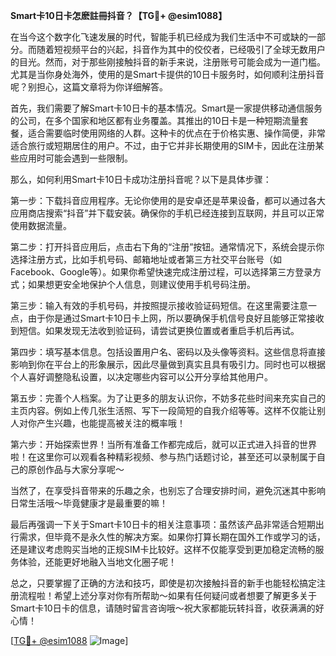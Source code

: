 **Smart卡10日卡怎麽註冊抖音？【TG💪+ @esim1088】**

在当今这个数字化飞速发展的时代，智能手机已经成为我们生活中不可或缺的一部分。而随着短视频平台的兴起，抖音作为其中的佼佼者，已经吸引了全球无数用户的目光。然而，对于那些刚接触抖音的新手来说，注册账号可能会成为一道门槛。尤其是当你身处海外，使用的是Smart卡提供的10日卡服务时，如何顺利注册抖音呢？别担心，这篇文章将为你详细解答。

首先，我们需要了解Smart卡10日卡的基本情况。Smart是一家提供移动通信服务的公司，在多个国家和地区都有业务覆盖。其推出的10日卡是一种短期流量套餐，适合需要临时使用网络的人群。这种卡的优点在于价格实惠、操作简便，非常适合旅行或短期居住的用户。不过，由于它并非长期使用的SIM卡，因此在注册某些应用时可能会遇到一些限制。

那么，如何利用Smart卡10日卡成功注册抖音呢？以下是具体步骤：

第一步：下载抖音应用程序。无论你使用的是安卓还是苹果设备，都可以通过各大应用商店搜索“抖音”并下载安装。确保你的手机已经连接到互联网，并且可以正常使用数据流量。

第二步：打开抖音应用后，点击右下角的“注册”按钮。通常情况下，系统会提示你选择注册方式，比如手机号码、邮箱地址或者第三方社交平台账号（如Facebook、Google等）。如果你希望快速完成注册过程，可以选择第三方登录方式；如果想更安全地保护个人信息，则建议使用手机号码注册。

第三步：输入有效的手机号码，并按照提示接收验证码短信。在这里需要注意一点，由于你是通过Smart卡10日卡上网，所以要确保手机信号良好且能够正常接收到短信。如果发现无法收到验证码，请尝试更换位置或者重启手机后再试。

第四步：填写基本信息。包括设置用户名、密码以及头像等资料。这些信息将直接影响到你在平台上的形象展示，因此尽量做到真实且具有吸引力。同时也可以根据个人喜好调整隐私设置，以决定哪些内容可以公开分享给其他用户。

第五步：完善个人档案。为了让更多的朋友认识你，不妨多花些时间来充实自己的主页内容。例如上传几张生活照、写下一段简短的自我介绍等等。这样不仅能让别人对你产生兴趣，也能提高被关注的概率哦！

第六步：开始探索世界！当所有准备工作都完成后，就可以正式进入抖音的世界啦！在这里你可以观看各种精彩视频、参与热门话题讨论，甚至还可以录制属于自己的原创作品与大家分享呢～

当然了，在享受抖音带来的乐趣之余，也别忘了合理安排时间，避免沉迷其中影响日常生活哦～毕竟健康才是最重要的嘛！

最后再强调一下关于Smart卡10日卡的相关注意事项：虽然该产品非常适合短期出行需求，但毕竟不是永久性的解决方案。如果你打算长期在国外工作或学习的话，还是建议考虑购买当地的正规SIM卡比较好。这样不仅能享受到更加稳定流畅的服务体验，还能更好地融入当地文化圈子呢！

总之，只要掌握了正确的方法和技巧，即使是初次接触抖音的新手也能轻松搞定注册流程啦！希望上述分享对你有所帮助～如果有任何疑问或者想要了解更多关于Smart卡10日卡的信息，请随时留言咨询哦～祝大家都能玩转抖音，收获满满的好心情！

[[TG💪+ @esim1088](https://t.me/s/esim1088) ![Image](https://i.postimg.cc/4NQfJmqS/Snipaste-2025-05-13-00-14-12.png)]